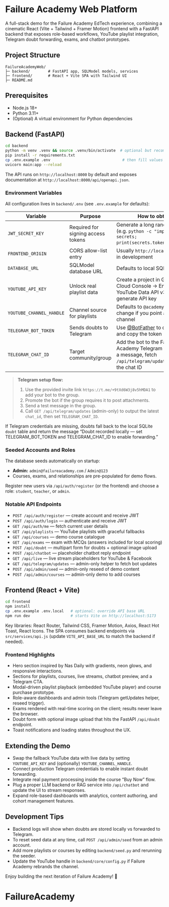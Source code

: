 # Failure Academy Web Platform

A full-stack demo for the Failure Academy EdTech experience, combining a cinematic React (Vite + Tailwind + Framer Motion) frontend with a FastAPI backend that exposes role-based workflows, YouTube playlist integration, Telegram doubt forwarding, exams, and chatbot prototypes.

## Project Structure

```
FailureAcademyWeb/
├─ backend/        # FastAPI app, SQLModel models, services
├─ frontend/       # React + Vite SPA with Tailwind UI
├─ README.md
```

## Prerequisites

- Node.js 18+
- Python 3.11+
- (Optional) A virtual environment for Python dependencies

## Backend (FastAPI)

```bash
cd backend
python -m venv .venv && source .venv/bin/activate  # optional but recommended
pip install -r requirements.txt
cp .env.example .env                                # then fill values
uvicorn main:app --reload
```

The API runs on `http://localhost:8000` by default and exposes documentation at `http://localhost:8000/api/openapi.json`.

### Environment Variables

All configuration lives in `backend/.env` (see `.env.example` for defaults):

| Variable | Purpose | How to obtain |
| --- | --- | --- |
| `JWT_SECRET_KEY` | Required for signing access tokens | Generate a long random string (e.g. `python -c "import secrets; print(secrets.token_hex(32))"`) |
| `FRONTEND_ORIGIN` | CORS allow-list entry | Usually `http://localhost:5173` in development |
| `DATABASE_URL` | SQLModel database URL | Defaults to local SQLite file |
| `YOUTUBE_API_KEY` | Unlock real playlist data | Create a project in Google Cloud Console → Enable YouTube Data API v3 → generate API key |
| `YOUTUBE_CHANNEL_HANDLE` | Channel source for playlists | Defaults to `@academyfailure`; change if you point at another channel |
| `TELEGRAM_BOT_TOKEN` | Sends doubts to Telegram | Use [@BotFather](https://t.me/BotFather) to create a bot and copy the token |
| `TELEGRAM_CHAT_ID` | Target community/group | Add the bot to the Failure Academy Telegram group, send a message, fetch `/api/telegram/updates` to read the chat ID |

> **Telegram setup flow:**
> 1. Use the provided invite link `https://t.me/+9tXd6W3j8v5hMDA1` to add your bot to the group.
> 2. Promote the bot if the group requires it to post attachments.
> 3. Send a test message in the group.
> 4. Call `GET /api/telegram/updates` (admin-only) to output the latest `chat_id`, then set `TELEGRAM_CHAT_ID`.

If Telegram credentials are missing, doubts fall back to the local SQLite `doubt` table and return the message “Doubt recorded locally — set TELEGRAM_BOT_TOKEN and TELEGRAM_CHAT_ID to enable forwarding.”

### Seeded Accounts and Roles

The database seeds automatically on startup:

- **Admin:** `admin@failureacademy.com` / `Admin@123`
- Courses, exams, and relationships are pre-populated for demo flows.

Register new users via `/api/auth/register` (or the frontend) and choose a role: `student`, `teacher`, or `admin`.

### Notable API Endpoints

- `POST /api/auth/register` — create account and receive JWT
- `POST /api/auth/login` — authenticate and receive JWT
- `GET /api/auth/me` — fetch current user details
- `GET /api/playlists` — YouTube playlists with graceful fallbacks
- `GET /api/courses` — demo course catalogue
- `GET /api/exams` — exam with MCQs (answers included for local scoring)
- `POST /api/doubt` — multipart form for doubts + optional image upload
- `POST /api/chatbot` — placeholder chatbot reply endpoint
- `GET /api/live` — live stream placeholders for YouTube & Facebook
- `GET /api/telegram/updates` — admin-only helper to fetch bot updates
- `POST /api/admin/seed` — admin-only reseed of demo content
- `POST /api/admin/courses` — admin-only demo to add courses

## Frontend (React + Vite)

```bash
cd frontend
npm install
cp .env.example .env.local   # optional: override API base URL
npm run dev                  # starts Vite on http://localhost:5173
```

Key libraries: React Router, Tailwind CSS, Framer Motion, Axios, React Hot Toast, React Icons. The SPA consumes backend endpoints via `src/services/api.js` (update `VITE_API_BASE_URL` to match the backend if needed).

### Frontend Highlights

- Hero section inspired by Nas Daily with gradients, neon glows, and responsive interactions.
- Sections for playlists, courses, live streams, chatbot preview, and a Telegram CTA.
- Modal-driven playlist playback (embedded YouTube player) and course purchase prototype.
- Role-aware dashboards and admin tools (Telegram getUpdates helper, reseed trigger).
- Exams rendered with real-time scoring on the client; results never leave the browser.
- Doubt form with optional image upload that hits the FastAPI `/api/doubt` endpoint.
- Toast notifications and loading states throughout the UX.

## Extending the Demo

- Swap the fallback YouTube data with live data by setting `YOUTUBE_API_KEY` and (optionally) `YOUTUBE_CHANNEL_HANDLE`.
- Connect production Telegram credentials to enable instant doubt forwarding.
- Integrate real payment processing inside the course “Buy Now” flow.
- Plug a proper LLM backend or RAG service into `/api/chatbot` and update the UI to stream responses.
- Expand role-based dashboards with analytics, content authoring, and cohort management features.

## Development Tips

- Backend logs will show when doubts are stored locally vs forwarded to Telegram.
- To reset seed data at any time, call `POST /api/admin/seed` from an admin account.
- Add more playlists or courses by editing `backend/seed.py` and rerunning the seeder.
- Update the YouTube handle in `backend/core/config.py` if Failure Academy rebrands the channel.

Enjoy building the next iteration of Failure Academy! 🚀
# FailureAcademy
